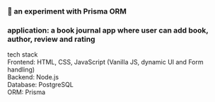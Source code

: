 <h3>📖 an experiment with Prisma ORM </h3>

<h3> application: a book journal app where user can add book, author, review and rating </h3>

tech stack <br>
  Frontend: HTML, CSS, JavaScript (Vanilla JS, dynamic UI and Form handling) <br>
  Backend: Node.js <br>
  Database: PostgreSQL <br>
  ORM: Prisma

